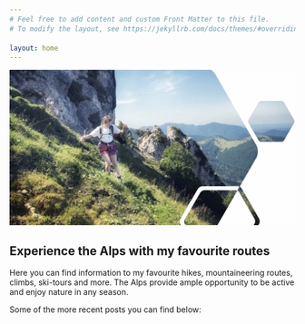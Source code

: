 ```yaml
---
# Feel free to add content and custom Front Matter to this file.
# To modify the layout, see https://jekyllrb.com/docs/themes/#overriding-theme-defaults

layout: home
---
```


![Lauren-Hiking](/assets/img/lauren-hiking-1.jpg)


## Experience the Alps with my favourite routes
Here you can find information to my favourite hikes, mountaineering routes, climbs, ski-tours and more. The Alps provide ample opportunity to be active and enjoy nature in any season.

Some of the more recent posts you can find below:
